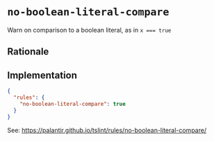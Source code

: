 # `no-boolean-literal-compare`

Warn on comparison to a boolean literal, as in `x === true`

## Rationale

## Implementation

```json
{
  "rules": {
    "no-boolean-literal-compare": true
  }
}
```

See: https://palantir.github.io/tslint/rules/no-boolean-literal-compare/

